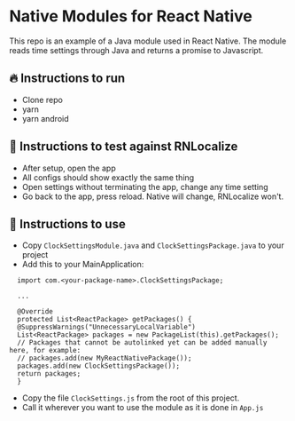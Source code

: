 # Native Modules for React Native

This repo is an example of a Java module used in React Native.
The module reads time settings through Java and returns a promise to Javascript.

## :fire: Instructions to run

- Clone repo
- yarn
- yarn android

## :anger: Instructions to test against RNLocalize

- After setup, open the app
- All configs should show exactly the same thing
- Open settings without terminating the app, change any time setting
- Go back to the app, press reload. Native will change, RNLocalize won't.

## :book: Instructions to use

- Copy `ClockSettingsModule.java` and `ClockSettingsPackage.java` to your project
- Add this to your MainApplication: </br>

```
  import com.<your-package-name>.ClockSettingsPackage;

  ...

  @Override
  protected List<ReactPackage> getPackages() {
  @SuppressWarnings("UnnecessaryLocalVariable")
  List<ReactPackage> packages = new PackageList(this).getPackages();
  // Packages that cannot be autolinked yet can be added manually here, for example:
  // packages.add(new MyReactNativePackage());
  packages.add(new ClockSettingsPackage());
  return packages;
  }
```

- Copy the file `ClockSettings.js` from the root of this project.
- Call it wherever you want to use the module as it is done in `App.js`
